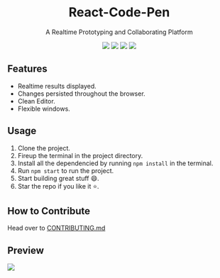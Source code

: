 <h1 align="center">React-Code-Pen</h1>
<p align="center">A Realtime Prototyping and Collaborating Platform</p>

<p align="center">
    <img src="https://img.shields.io/github/issues/s-katte/React-Code-Pen?style=flat-square&logo=appveyor&color=teal">
    <img src="https://img.shields.io/github/forks/s-katte/React-Code-Pen?style=flat-square&logo=appveyor&color=teal">
    <img src="https://img.shields.io/github/stars/s-katte/React-Code-Pen?style=flat-square&logo=appveyor&color=teal">
    <img src="https://img.shields.io/github/license/s-katte/React-Code-Pen?style=flat-square&logo=appveyor&color=teal">
</p>

## Features
- Realtime results displayed.
- Changes persisted throughout the browser.
- Clean Editor.
- Flexible windows.

## Usage
1. Clone the project.
2. Fireup the terminal in the project directory.
3. Install all the dependencied by running ```npm install``` in the terminal.
4. Run ```npm start``` to run the project.
5. Start building great stuff :smile:.
6. Star the repo if you like it :star:.

## How to Contribute
Head over to [CONTRIBUTING.md](https://github.com/s-katte/React-Code-Pen/blob/master/CONTRIBUTING.md)

## Preview

![](<https://github.com/s-katte/React-Code-Pen/blob/master/Screenshots/ss-1.png>)